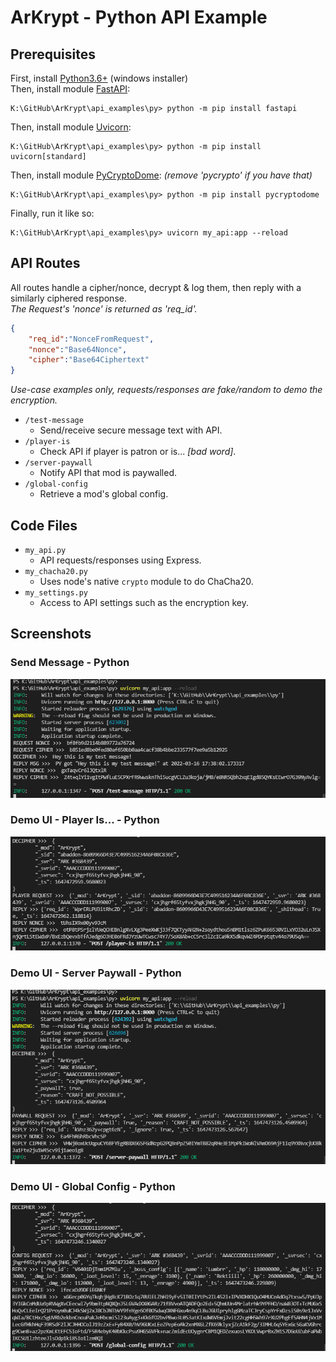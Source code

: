 # ArKrypt - Python API Example

## Prerequisites
First, install [Python3.6+](https://www.python.org/downloads/) (windows installer)  
Then, install module [FastAPI](https://fastapi.tiangolo.com/):
```
K:\GitHub\ArKrypt\api_examples\py> python -m pip install fastapi
```
Then, install module [Uvicorn](https://www.uvicorn.org/):
```
K:\GitHub\ArKrypt\api_examples\py> python -m pip install uvicorn[standard]
```
Then, install module [PyCryptoDome](https://www.pycryptodome.org/): _(remove 'pycrypto' if you have that)_
```
K:\GitHub\ArKrypt\api_examples\py> python -m pip install pycryptodome
```
Finally, run it like so:
```
K:\GitHub\ArKrypt\api_examples\py> uvicorn my_api:app --reload
```

## API Routes
All routes handle a cipher/nonce, decrypt & log them, then reply with a similarly ciphered response.  
_The Request's 'nonce' is returned as 'req_id'._
```json
{
    "req_id":"NonceFromRequest",
    "nonce":"Base64Nonce",
    "cipher":"Base64Ciphertext"
}
```
_Use-case examples only, requests/responses are fake/random to demo the encryption._
- `/test-message` 
  - Send/receive secure message text with API. 
- `/player-is` 
  - Check API if player is patron or is... _[bad word]_.
- `/server-paywall` 
  - Notify API that mod is paywalled.
- `/global-config` 
  - Retrieve a mod's global config.  

## Code Files
- `my_api.py` 
  - API requests/responses using Express.
- `my_chacha20.py` 
  - Uses node's native `crypto` module to do ChaCha20.
- `my_settings.py` 
  - Access to API settings such as the encryption key.

## Screenshots
### Send Message - Python
![Send Message - Python](/images/ArKrypt_SendMessageCmd_API_Python.PNG)
### Demo UI - Player Is... - Python
![Player Is... Python](/images/ArKrypt_UI_PlayerIs_API_Python.PNG)
### Demo UI - Server Paywall - Python
![Server Paywall - Python](/images/ArKrypt_UI_SvrPaywall_API_Python.PNG)
### Demo UI - Global Config - Python
![Global Config - Python](/images/ArKrypt_UI_GlobalConf_API_Python.PNG)
